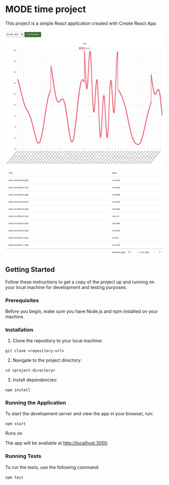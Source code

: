 # MODE time project

This project is a simple React application created with Create React App.

![example](screenshot.png)

## Getting Started

Follow these instructions to get a copy of the project up and running on your local machine for development and testing purposes.

### Prerequisites

Before you begin, make sure you have Node.js and npm installed on your machine.

### Installation

1. Clone the repository to your local machine:

`git clone <repository-url>`

2. Navigate to the project directory:

`cd <project-directory>`

3. Install dependencies:

`npm install`

### Running the Application

To start the development server and view the app in your browser, run:

`npm start`

Runs on 

The app will be available at [http://localhost:3000](http://localhost:3000).

### Running Tests

To run the tests, use the following command:

`npm test`
